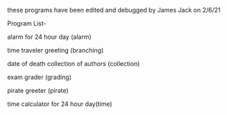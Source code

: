 
these programs have been edited and debugged by James Jack on 2/6/21

Program List-
 
 alarm for 24 hour day (alarm)
  
  time traveler greeting (branching) 
  
  date of death collection of authors (collection)
  
   exam grader (grading)
  
  pirate greeter (pirate)
 
 time calculator for 24 hour day(time)
 
